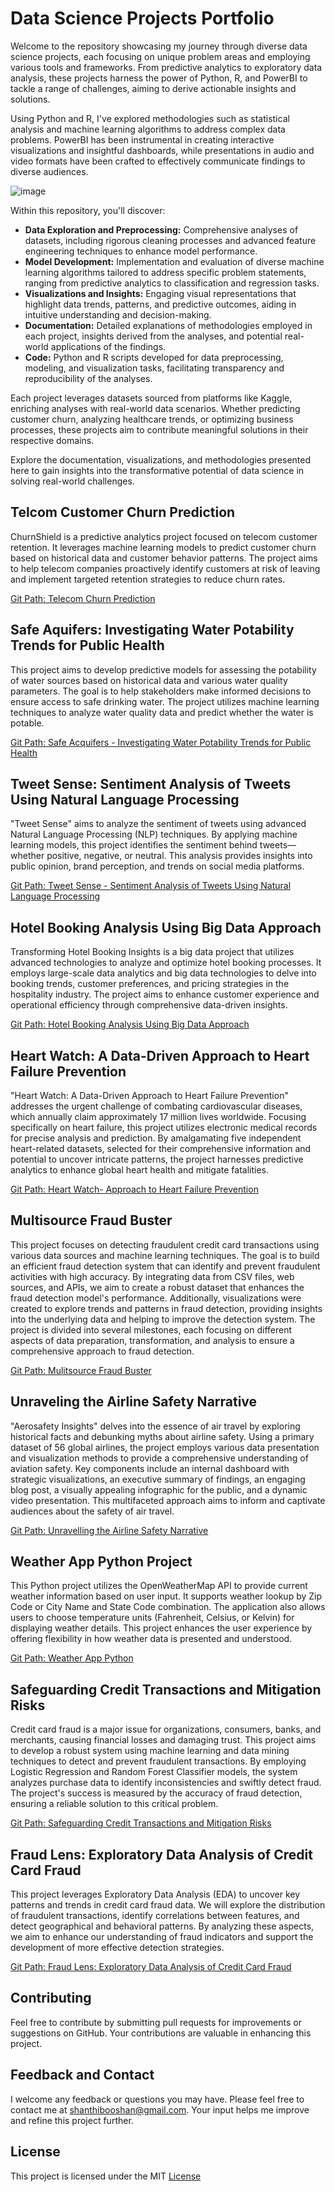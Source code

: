 # Data Science Projects Portfolio
Welcome to the repository showcasing my journey through diverse data science projects, each focusing on unique problem areas and employing various tools and frameworks. From predictive analytics to exploratory data analysis, these projects harness the power of Python, R, and PowerBI to tackle a range of challenges, aiming to derive actionable insights and solutions.

Using Python and R, I've explored methodologies such as statistical analysis and machine learning algorithms to address complex data problems. PowerBI has been instrumental in creating interactive visualizations and insightful dashboards, while presentations in audio and video formats have been crafted to effectively communicate findings to diverse audiences.

![image](https://github.com/shanthibooshansubramanian/Portfolio/assets/173968838/de66db92-8c73-4382-9ba0-03f180dfe95b)


Within this repository, you'll discover:
- **Data Exploration and Preprocessing:** Comprehensive analyses of datasets, including rigorous cleaning processes and advanced feature engineering techniques to enhance model performance.
- **Model Development:** Implementation and evaluation of diverse machine learning algorithms tailored to address specific problem statements, ranging from predictive analytics to classification and regression tasks.
- **Visualizations and Insights:** Engaging visual representations that highlight data trends, patterns, and predictive outcomes, aiding in intuitive understanding and decision-making.
- **Documentation:** Detailed explanations of methodologies employed in each project, insights derived from the analyses, and potential real-world applications of the findings.
- **Code:** Python and R scripts developed for data preprocessing, modeling, and visualization tasks, facilitating transparency and reproducibility of the analyses.
  
Each project leverages datasets sourced from platforms like Kaggle, enriching analyses with real-world data scenarios. Whether predicting customer churn, analyzing healthcare trends, or optimizing business processes, these projects aim to contribute meaningful solutions in their respective domains.

Explore the documentation, visualizations, and methodologies presented here to gain insights into the transformative potential of data science in solving real-world challenges.

## Telcom Customer Churn Prediction

ChurnShield is a predictive analytics project focused on telecom customer retention. It leverages machine learning models to predict customer churn based on historical data and customer behavior patterns. The project aims to help telecom companies proactively identify customers at risk of leaving and implement targeted retention strategies to reduce churn rates.

[Git Path: Telecom Churn Prediction](https://github.com/shanthibooshansubramanian/Portfolio/blob/main/Telecom%20Customer%20Retention/readme.md)

## Safe Aquifers: Investigating Water Potability Trends for Public Health

This project aims to develop predictive models for assessing the potability of water sources based on historical data and various water quality parameters. The goal is to help stakeholders make informed decisions to ensure access to safe drinking water. The project utilizes machine learning techniques to analyze water quality data and predict whether the water is potable.

[Git Path: Safe Acquifers - Investigating Water Potability Trends for Public Health ](https://github.com/shanthibooshansubramanian/Portfolio/tree/main/Safe%20Aquifers%3A%20Investigating%20Water%20Potability%20%20Trends%20for%20Public%20Health)

## Tweet Sense: Sentiment Analysis of Tweets Using Natural Language Processing

"Tweet Sense" aims to analyze the sentiment of tweets using advanced Natural Language Processing (NLP) techniques. By applying machine learning models, this project identifies the sentiment behind tweets—whether positive, negative, or neutral. This analysis provides insights into public opinion, brand perception, and trends on social media platforms.

[Git Path: Tweet Sense - Sentiment Analysis of Tweets Using Natural Language Processing ](https://github.com/shanthibooshansubramanian/Portfolio/tree/main/Tweet%20Sense%3A%20Analyzing%20Public%20Sentiment%20on%20X%20(Twitter))

## Hotel Booking Analysis Using Big Data Approach

Transforming Hotel Booking Insights is a big data project that utilizes advanced technologies to analyze and optimize hotel booking processes. It employs large-scale data analytics and big data technologies to delve into booking trends, customer preferences, and pricing strategies in the hospitality industry. The project aims to enhance customer experience and operational efficiency through comprehensive data-driven insights.

[Git Path: Hotel Booking Analysis Using Big Data Approach](https://github.com/shanthibooshansubramanian/Portfolio/blob/main/Hotel%20Booking%20Analysis%20Using%20Big%20Data%20Approach/README.md)

## Heart Watch: A Data-Driven Approach to Heart Failure Prevention

"Heart Watch: A Data-Driven Approach to Heart Failure Prevention" addresses the urgent challenge of combating cardiovascular diseases, which annually claim approximately 17 million lives worldwide. Focusing specifically on heart failure, this project utilizes electronic medical records for precise analysis and prediction. By amalgamating five independent heart-related datasets, selected for their comprehensive information and potential to uncover intricate patterns, the project harnesses predictive analytics to enhance global heart health and mitigate fatalities.

[Git Path: Heart Watch- Approach to Heart Failure Prevention](https://github.com/shanthibooshansubramanian/Portfolio/blob/main/Heart%20Watch%3A%20A%20Data-Driven%20Approach%20to%20Heart%20Failure%20Prevention/README.md)

## Multisource Fraud Buster

This project focuses on detecting fraudulent credit card transactions using various data sources and machine learning techniques. The goal is to build an efficient fraud detection system that can identify and prevent fraudulent activities with high accuracy. By integrating data from CSV files, web sources, and APIs, we aim to create a robust dataset that enhances the fraud detection model's performance. Additionally, visualizations were created to explore trends and patterns in fraud detection, providing insights into the underlying data and helping to improve the detection system. The project is divided into several milestones, each focusing on different aspects of data preparation, transformation, and analysis to ensure a comprehensive approach to fraud detection.

[Git Path: Mulitsource Fraud Buster](https://github.com/shanthibooshansubramanian/Portfolio/blob/main/MultiSource%20FraudBuster/README.md)

## Unraveling the Airline Safety Narrative

"Aerosafety Insights" delves into the essence of air travel by exploring historical facts and debunking myths about airline safety. Using a primary dataset of 56 global airlines, the project employs various data presentation and visualization methods to provide a comprehensive understanding of aviation safety. Key components include an internal dashboard with strategic visualizations, an executive summary of findings, an engaging blog post, a visually appealing infographic for the public, and a dynamic video presentation. This multifaceted approach aims to inform and captivate audiences about the safety of air travel.

[Git Path: Unravelling the Airline Safety Narrative](https://github.com/shanthibooshansubramanian/Portfolio/blob/main/Unraveling%20the%20Airline%20Safety%20Narrative/README.md)

## Weather App Python Project

This Python project utilizes the OpenWeatherMap API to provide current weather information based on user input. It supports weather lookup by Zip Code or City Name and State Code combination. The application also allows users to choose temperature units (Fahrenheit, Celsius, or Kelvin) for displaying weather details. This project enhances the user experience by offering flexibility in how weather data is presented and understood.

[Git Path: Weather App Python ](https://github.com/shanthibooshansubramanian/Portfolio/blob/main/Weather%20App%20Python%20Project/README.md)

## Safeguarding Credit Transactions and Mitigation Risks  

Credit card fraud is a major issue for organizations, consumers, banks, and merchants, causing financial losses and damaging trust. This project aims to develop a robust system using machine learning and data mining techniques to detect and prevent fraudulent transactions. By employing Logistic Regression and Random Forest Classifier models, the system analyzes purchase data to identify inconsistencies and swiftly detect fraud. The project's success is measured by the accuracy of fraud detection, ensuring a reliable solution to this critical problem.

[Git Path: Safeguarding Credit Transactions and Mitigation Risks](https://github.com/shanthibooshansubramanian/Portfolio/blob/main/Safeguarding%20Credit%20Transactions%20and%20Mitigation%20Risks/README.md)

## Fraud Lens: Exploratory Data Analysis of Credit Card Fraud 

This project leverages Exploratory Data Analysis (EDA) to uncover key patterns and trends in credit card fraud data. We will explore the distribution of fraudulent transactions, identify correlations between features, and detect geographical and behavioral patterns. By analyzing these aspects, we aim to enhance our understanding of fraud indicators and support the development of more effective detection strategies.

[Git Path: Fraud Lens: Exploratory Data Analysis of Credit Card Fraud](https://github.com/shanthibooshansubramanian/Portfolio/edit/main/Fraud%20Lens%3A%20Exploratory%20Data%20Analysis%20of%20Credit%20Card%20Fraud/README.md)

## Contributing

Feel free to contribute by submitting pull requests for improvements or suggestions on GitHub. Your contributions are valuable in enhancing this project.

## Feedback and Contact

I welcome any feedback or questions you may have. Please feel free to contact me at shanthibooshan@gmail.com. Your input helps me improve and refine this project further.

## License

This project is licensed under the MIT [License](https://github.com/shanthibooshansubramanian/Portfolio/blob/main/LICENSE)

